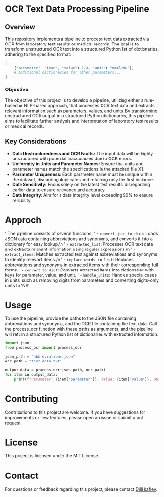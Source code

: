 # OCR Text Data Processing Pipeline

## Overview
This repository implements a pipeline to process text data extracted via OCR from laboratory test results or medical records. The goal is to transform unstructured OCR text into a structured Python list of dictionaries, adhering to the specified format:
```python
[
    {"parameter": "iron", "value": 5.3, "unit": "mmol/mL"},
    # Additional dictionaries for other parameters...
]
```
### Objective
The objective of this project is to develop a pipeline, utilizing either a rule-based or NLP-based approach, that processes OCR text data and extracts relevant information such as parameters, values, and units. By transforming unstructured OCR output into structured Python dictionaries, this pipeline aims to facilitate further analysis and interpretation of laboratory test results or medical records.

## Key Considerations

- **Data Unstructuredness and OCR Faults:** The input data will be highly unstructured with potential inaccuracies due to OCR errors.
- **Uniformity in Units and Parameter Names:** Ensure that units and parameter names match the specifications in the attached file X1.
- **Parameter Uniqueness:** Each parameter name must be unique within the dataset, discarding duplicates and retaining only the first instance.
- **Date Sensitivity:** Focus solely on the latest test results, disregarding earlier data to ensure relevance and accuracy.
- **Data Integrity:** Aim for a data integrity level exceeding 90% to ensure reliability.


# Approch
' The pipeline consists of several functions:
' - `convert_json_to_dict`: Loads JSON data containing abbreviations and synonyms, and converts it into a dictionary for easy lookup.\n
' - `extracted_list`: Processes OCR text data and extracts relevant information using regular expressions.\n
' - `extract_items`: Matches extracted text against abbreviations and synonyms to identify relevant items./n
' - `replace_words_in_list`: Replaces abbreviations and synonyms in extracted items with their corresponding full forms.
' - `convert_to_dict`: Converts extracted items into dictionaries with keys for parameter, value, and unit.
' - `handle_units`: Handles special cases in units, such as removing digits from parameters and converting digits-only units to 'NA'.


# Usage
To use the pipeline, provide the paths to the JSON file containing abbreviations and synonyms, and the OCR file containing the text data. Call the process_ocr function with these paths as arguments, and the pipeline will return a structured Python list of dictionaries with extracted information.

```python
import json
from process_ocr import process_ocr

json_path = "abbreviations.json"
ocr_path = "text_data.txt"

output_data = process_ocr(json_path, ocr_path)
for item in output_data:
    print(f"Parameter: {item['parameter']}, Value: {item['value']}, Unit: {item['unit']}")
```
# Contributing
Contributions to this project are welcome. If you have suggestions for improvements or new features, please open an issue or submit a pull request.

# License
This project is licensed under the MIT License.

# Contact
For questions or feedback regarding this project, please contact [Dilli kafley](mailto:dillikafley25@gmail.com).
